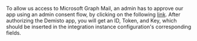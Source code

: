   To allow us access to Microsoft Graph Mail, an admin has to approve our app using an admin consent flow, by clicking on the following [link](https://oproxy.demisto.ninja/ms-graph-mail).
  After authorizing the Demisto app, you will get an ID, Token, and Key, which should be inserted in the integration instance configuration's corresponding fields.
